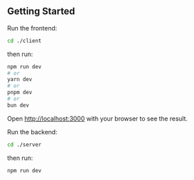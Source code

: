 ## Getting Started

Run the frontend:

```bash
cd ./client
```
then run:
```bash
npm run dev
# or
yarn dev
# or
pnpm dev
# or
bun dev
```

Open [http://localhost:3000](http://localhost:3000) with your browser to see the result.


Run the backend:

```bash
cd ./server
```
then run:
```bash
npm run dev
```